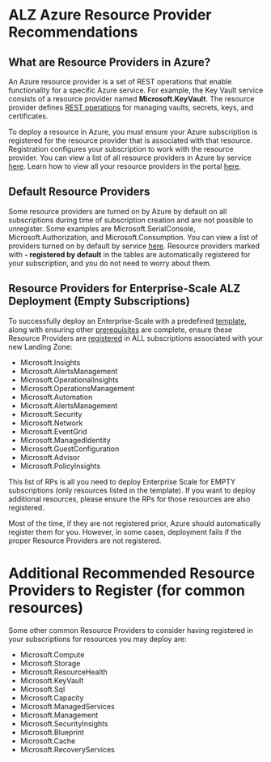 
# ALZ Azure Resource Provider Recommendations


## What are Resource Providers in Azure?

An Azure resource provider is a set of REST operations that enable functionality for a specific Azure service. For example, the Key Vault service consists of a resource provider named **Microsoft.KeyVault**. The resource provider defines [REST operations](https://learn.microsoft.com/rest/api/keyvault/) for managing vaults, secrets, keys, and certificates.

To deploy a resource in Azure, you must ensure your Azure subscription is registered for the resource provider that is associated with that resource. Registration configures your subscription to work with the resource provider. You can view a list of all resource providers in Azure by service [here](https://learn.microsoft.com/azure/azure-resource-manager/management/azure-services-resource-providers#registration). Learn how to view all your resource providers in the portal [here](https://learn.microsoft.com/azure/azure-resource-manager/management/resource-providers-and-types#view-resource-provider).

## Default Resource Providers

Some resource providers are turned on by Azure by default on all subscriptions during time of subscription creation and are not possible to unregister.  Some examples are Microsoft.SerialConsole, Microsoft.Authorization, and Microsoft.Consumption. You can view a list of providers turned on by default by service [here](https://learn.microsoft.com/azure/azure-resource-manager/management/azure-services-resource-providers#registration).  Resource providers marked with **- registered by default** in the tables are automatically registered for your subscription, and you do not need to worry about them.

## Resource Providers for Enterprise-Scale ALZ Deployment (Empty Subscriptions)

To successfully deploy an Enterprise-Scale with a predefined [template](https://learn.microsoft.com/azure/architecture/landing-zones/landing-zone-deploy#platform), along with ensuring other [prerequisites](https://github.com/Azure/Enterprise-Scale/wiki/Deploying-ALZ-Pre-requisites) are complete, ensure these Resource Providers are [registered](https://learn.microsoft.com/azure/azure-resource-manager/management/resource-providers-and-types) in ALL subscriptions associated with your new Landing Zone:

* Microsoft.Insights
* Microsoft.AlertsManagement
* Microsoft.OperationalInsights
* Microsoft.OperationsManagement
* Microsoft.Automation
* Microsoft.AlertsManagement
* Microsoft.Security
* Microsoft.Network
* Microsoft.EventGrid
* Microsoft.ManagedIdentity
* Microsoft.GuestConfiguration
* Microsoft.Advisor
* Microsoft.PolicyInsights

This list of RPs is all you need to deploy Enterprise Scale for EMPTY subscriptions (only resources listed in the template). If you want to deploy additional resources, please ensure the RPs for those resources are also registered.

Most of the time, if they are not registered prior, Azure should automatically register them for you. However, in some cases, deployment fails if the proper Resource Providers are not registered. 

# Additional Recommended Resource Providers to Register (for common resources)

Some other common Resource Providers to consider having registered in your subscriptions for resources you may deploy are:

* Microsoft.Compute
* Microsoft.Storage
* Microsoft.ResourceHealth
* Microsoft.KeyVault
* Microsoft.Sql
* Microsoft.Capacity
* Microsoft.ManagedServices
* Microsoft.Management
* Microsoft.SecurityInsights
* Microsoft.Blueprint
* Microsoft.Cache
* Microsoft.RecoveryServices
